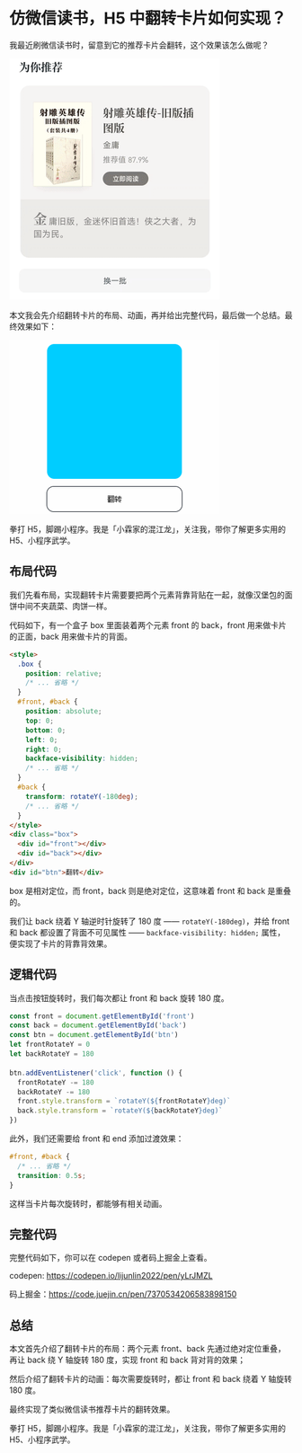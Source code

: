 # 仿微信读书，H5 中翻转卡片如何实现？

我最近刷微信读书时，留意到它的推荐卡片会翻转，这个效果该怎么做呢？

![](./img/wx.gif)

本文我会先介绍翻转卡片的布局、动画，再并给出完整代码，最后做一个总结。最终效果如下：

![](./img/card.gif)

拳打 H5，脚踢小程序。我是「小霖家的混江龙」，关注我，带你了解更多实用的 H5、小程序武学。

## 布局代码

我们先看布局，实现翻转卡片需要要把两个元素背靠背贴在一起，就像汉堡包的面饼中间不夹蔬菜、肉饼一样。

代码如下，有一个盒子 box 里面装着两个元素 front 的 back，front 用来做卡片的正面，back 用来做卡片的背面。

```html
<style>
  .box {
    position: relative;
    /* ... 省略 */
  }
  #front, #back {
    position: absolute;
    top: 0;
    bottom: 0;
    left: 0;
    right: 0;
    backface-visibility: hidden;
    /* ... 省略 */
  }
  #back {
    transform: rotateY(-180deg);
    /* ... 省略 */
  }
</style>
<div class="box">
  <div id="front"></div>
  <div id="back"></div>
</div>
<div id="btn">翻转</div>
```

box 是相对定位，而 front，back 则是绝对定位，这意味着 front 和 back 是重叠的。

我们让 back 绕着 Y 轴逆时针旋转了 180 度 —— `rotateY(-180deg)`，并给 front 和 back 都设置了背面不可见属性 —— `backface-visibility: hidden;` 属性，便实现了卡片的背靠背效果。

## 逻辑代码

当点击按钮旋转时，我们每次都让 front 和 back 旋转 180 度。

```js
const front = document.getElementById('front')
const back = document.getElementById('back')
const btn = document.getElementById('btn')
let frontRotateY = 0
let backRotateY = 180

btn.addEventListener('click', function () {
  frontRotateY -= 180
  backRotateY -= 180
  front.style.transform = `rotateY(${frontRotateY}deg)`
  back.style.transform = `rotateY(${backRotateY}deg)`
})
```

此外，我们还需要给 front 和 end 添加过渡效果：

```css
#front, #back {
  /* ... 省略 */
  transition: 0.5s;
}
```

这样当卡片每次旋转时，都能够有相关动画。

## 完整代码

完整代码如下，你可以在 codepen 或者码上掘金上查看。

codepen: https://codepen.io/lijunlin2022/pen/yLrJMZL

码上掘金：https://code.juejin.cn/pen/7370534206583898150

## 总结

本文首先介绍了翻转卡片的布局：两个元素 front、back 先通过绝对定位重叠，再让 back 绕 Y 轴旋转 180 度，实现 front 和 back 背对背的效果；

然后介绍了翻转卡片的动画：每次需要旋转时，都让 front 和 back 绕着 Y 轴旋转 180 度。

最终实现了类似微信读书推荐卡片的翻转效果。

拳打 H5，脚踢小程序。我是「小霖家的混江龙」，关注我，带你了解更多实用的 H5、小程序武学。
